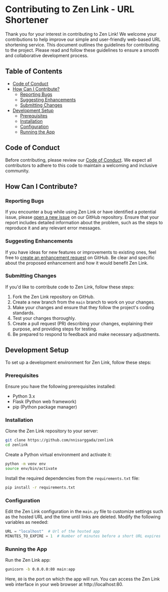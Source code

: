 # Contributing to Zen Link - URL Shortener

Thank you for your interest in contributing to Zen Link! We welcome your contributions to help improve our simple and user-friendly web-based URL shortening service. This document outlines the guidelines for contributing to the project. Please read and follow these guidelines to ensure a smooth and collaborative development process.

## Table of Contents

- [Code of Conduct](#code-of-conduct)
- [How Can I Contribute?](#how-can-i-contribute)
  - [Reporting Bugs](#reporting-bugs)
  - [Suggesting Enhancements](#suggesting-enhancements)
  - [Submitting Changes](#submitting-changes)
- [Development Setup](#development-setup)
  - [Prerequisites](#prerequisites)
  - [Installation](#installation)
  - [Configuration](#configuration)
  - [Running the App](#running-the-app)

## Code of Conduct

Before contributing, please review our [Code of Conduct](CODE_OF_CONDUCT.md). We expect all contributors to adhere to this code to maintain a welcoming and inclusive community.

## How Can I Contribute?

### Reporting Bugs

If you encounter a bug while using Zen Link or have identified a potential issue, please [open a new issue](https://github.com/nnisarggada/zenlink/issues/new) on our GitHub repository. Ensure that your report includes detailed information about the problem, such as the steps to reproduce it and any relevant error messages.

### Suggesting Enhancements

If you have ideas for new features or improvements to existing ones, feel free to [create an enhancement request](https://github.com/nnisarggada/zenlink/issues/new) on GitHub. Be clear and specific about the proposed enhancement and how it would benefit Zen Link.

### Submitting Changes

If you'd like to contribute code to Zen Link, follow these steps:

1. Fork the Zen Link repository on GitHub.
2. Create a new branch from the `main` branch to work on your changes.
3. Make your changes and ensure that they follow the project's coding standards.
4. Test your changes thoroughly.
5. Create a pull request (PR) describing your changes, explaining their purpose, and providing steps for testing.
6. Be prepared to respond to feedback and make necessary adjustments.

## Development Setup

To set up a development environment for Zen Link, follow these steps:

### Prerequisites

Ensure you have the following prerequisites installed:

- Python 3.x
- Flask (Python web framework)
- pip (Python package manager)

### Installation

Clone the Zen Link repository to your server:

```bash
git clone https://github.com/nnisarggada/zenlink
cd zenlink
```

Create a Python virtual environment and activate it:

```bash
python -m venv env
source env/bin/activate
```

Install the required dependencies from the `requirements.txt` file:

```bash
pip install -r requirements.txt
```

### Configuration

Edit the Zen Link configuration in the `main.py` file to customize settings such as the hosted URL and the time until links are deleted. Modify the following variables as needed:

```python
URL = "localhost"  # Url of the hosted app
MINUTES_TO_EXPIRE = 1  # Number of minutes before a short URL expires
```

### Running the App

Run the Zen Link app:

```bash
gunicorn -b 0.0.0.0:80 main:app
```

Here, `80` is the port on which the app will run. You can access the Zen Link web interface in your web browser at http://localhost:80.
